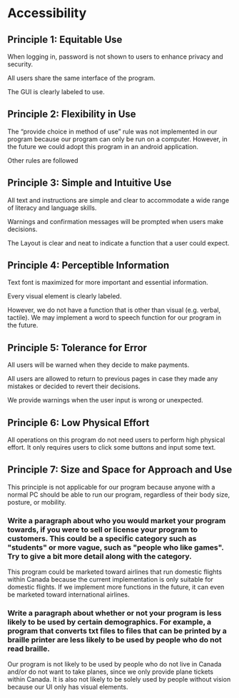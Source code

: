 # Accessibility

## Principle 1: Equitable Use

When logging in, password is not shown to users to enhance privacy and security.

All users share the same interface of the program.

The GUI is clearly labeled to use.

## Principle 2: Flexibility in Use

The “provide choice in method of use” rule was not implemented in our program because our program can only be run on a computer. However, in the future we could adopt this program in an android application.

Other rules are followed

## Principle 3: Simple and Intuitive Use

All text and instructions are simple and clear to accommodate a wide range of literacy and language skills. 

Warnings and confirmation messages will be prompted when users make decisions.

The Layout is clear and neat to indicate a function that a user could expect.

## Principle 4: Perceptible Information

Text font is maximized for more important and essential information.

Every visual element is clearly labeled.

However, we do not have a function that is other than visual (e.g. verbal, tactile). We may implement a word to speech function for our program in the future.

## Principle 5: Tolerance for Error

All users will be warned when they decide to make payments.

All users are allowed to return to previous pages in case they made any mistakes or decided to revert their decisions.

We provide warnings when the user input is wrong or unexpected.

## Principle 6: Low Physical Effort

All operations on this program do not need users to perform high physical effort. It only requires users to click some buttons and input some text.

## Principle 7: Size and Space for Approach and Use

This principle is not applicable for our program because anyone with a normal PC should be able to run our program, regardless of their body size, posture, or mobility.

### Write a paragraph about who you would market your program towards, if you were to sell or license your program to customers. This could be a specific category such as "students" or more vague, such as "people who like games". Try to give a bit more detail along with the category.

This program could be marketed toward airlines that run domestic flights within Canada because the current implementation is only suitable for domestic flights. If we implement more functions in the future, it can even be marketed toward international airlines.

### Write a paragraph about whether or not your program is less likely to be used by certain demographics. For example, a program that converts txt files to files that can be printed by a braille printer are less likely to be used by people who do not read braille.

Our program is not likely to be used by people who do not live in Canada and/or do not want to take planes, since we only provide plane tickets within Canada. It is also not likely to be solely used by people without vision because our UI only has visual elements.

